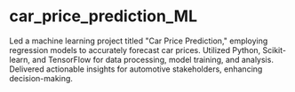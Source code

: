 # car_price_prediction_ML


Led a machine learning project titled "Car Price Prediction," employing regression models to accurately forecast car prices. Utilized Python, Scikit-learn, and TensorFlow for data processing, model training, and analysis. Delivered actionable insights for automotive stakeholders, enhancing decision-making.
